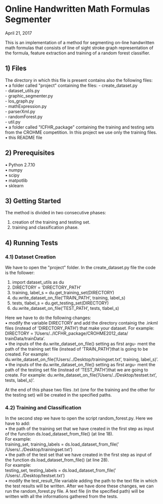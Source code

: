 # Online Handwritten Math Formulas Segmenter
April 21, 2017

This is an implementation of a method for segmenting on-line handwritten math formulas that consists of line of sight stroke graph representation of the formula, feature extraction and training of a random forest classifier.

## 1) Files
The directory in which this file is present contains also the following files:  
  • a folder called "project" containing the files:
    - create_dataset.py  
    - dataset_utils.py  
    - graphic_segmenter.py  
    - los_graph.py  
    - mathExpression.py  
    - parserXml.py  
    - randomForest.py   
    - util.py  
  • a folder called "ICFHR_package" containing the training and testing sets from the CROHME competition. In this project we use only the training files.   
  • this README file  

## 2) Prerequisites
  • Python 2.7.10  
  • numpy  
  • scipy  
  • matpotlib  
  • sklearn  

## 3) Getting Started
The method is divided in two consecutive phases:
  1. creation of the training and testing set.
  2. training and classification phase.

## 4) Running Tests

### 4.1) Dataset Creation
We have to open the "project" folder. In the create_dataset.py file the code is the follower:  
  1. import dataset_utils as du  
  2. DIRECTORY = ’DIRECTORY_PATH’  
  3. training, label_s = du.get_training_set(DIRECTORY)  
  4. du.write_dataset_on_file(’TRAIN_PATH’, training, label_s)  
  5. tests, tlabel_s = du.get_testing_set(DIRECTORY)  
  6. du.write_dataset_on_file(’TEST_PATH’, tests, tlabel_s)  

Here we have to do the following changes:  
  • modify the variable DIRECTORY and add the directory containig the .inkml files (instead of ’DIRECTORY_PATH’) that make your dataset. For example:  
  DIRECTORY = ’/Users/../ICFHR_package/CROHME2012_data/ trainData/trainData’.  
  • the inputs of the du.write_dataset_on_file() setting as first argu- ment the path of the training set file (instead of ’TRAIN_PATH’)that is going to be created. For example: du.write_dataset_on_file(’/Users/../Desktop/trainingset.txt’, training, label_s)’.  
  • the inputs of the du.write_dataset_on_file() setting as first argu- ment the path of the testing set file (instead of ’TEST_PATH’)that we are going to create. For example: du.write_dataset_on_file(’/Users/../Desktop/testset.txt’, tests, label_s)’.  

At the end of this phase two files .txt (one for the training and the other
for the testing set) will be created in the specified paths.

### 4.2) Training and Classification
In the second step we have to open the script random_forest.py. Here we have to add:  
  • the path of the training set that we have created in the first step as input of the function ds.load_dataset_from_file() (at line 18).  
  For example:  
  training_set, training_labels = ds.load_dataset_from_file(’ /Users/../Desktop/trainingset.txt’)  
  • the path of the test set that we have created in the first step as input of the function ds.load_dataset_from_file() (at line 28).  
  For example:  
  testing_set, testing_labels = ds.load_dataset_from_file(’ /Users/../Desktop/testset.txt’)  
  • modify the test_result_file variable adding the path to the text file in which the test results will be written.
After we have done these changes, we can run the random_forest.py file. A text file (in the specified path) will be written with all the informations gathered from the tests.

